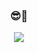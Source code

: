 

<h3 align="center">😎👋</h3>
<p align="center">
  <a href="https://devseong.tistory.com">
  <img src="https://img.shields.io/badge/TechBlog-%EB%8E%81%EC%84%B1-green"/>
</p>




<!--
**zi-seong/zi-seong** is a ✨ _special_ ✨ repository because its `README.md` (this file) appears on your GitHub profile.

Here are some ideas to get you started:

- 🔭 I’m currently working on ...
- 🌱 I’m currently learning ...
- 👯 I’m looking to collaborate on ...
- 🤔 I’m looking for help with ...
- 💬 Ask me about ...
- 📫 How to reach me: ...
- 😄 Pronouns: ...
- ⚡ Fun fact: ...
-->
